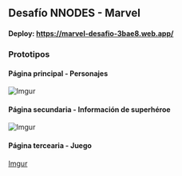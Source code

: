 ## Desafío NNODES - Marvel

#### Deploy: https://marvel-desafio-3bae8.web.app/

### Prototipos 


#### Página principal - Personajes
![Imgur](https://i.imgur.com/Fr3Y6u4.jpg)

#### Página secundaria - Información de superhéroe
![Imgur](https://i.imgur.com/IkZ2Or3.jpg)

#### Página tercearia - Juego
[Imgur](https://i.imgur.com/AZzp1Mm.jpg)

